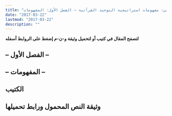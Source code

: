 ```yaml
---
title: "استراتيجية التوحيد القرآنية ومنطق السياسة المحمدية – الجزء الثاني: مفهومات استراتيجية التوحيد القرآنية – الفصل الأول: المفهومات"
date: "2017-03-22"
lastmod: "2017-03-22"
description: ""
---
```

**لتصفح المقال في كتيب أو لتحميل وثيقة و-ن-م إضغط على الروابط أسفله**

## **– الفصل الأول –**

## **– المفهومات –**

## الكتيب

## وثيقة النص المحمول ورابط تحميلها

###